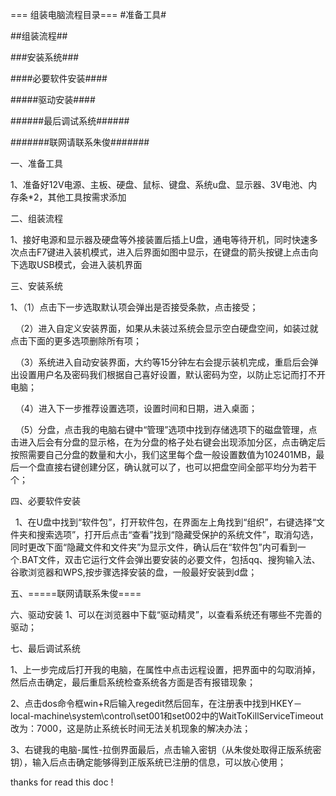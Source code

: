 === 组装电脑流程目录===
#准备工具#

##组装流程##

###安装系统###

####必要软件安装####

#####驱动安装####

######最后调试系统######

#######联网请联系朱俊#######

一、准备工具

1、准备好12V电源、主板、硬盘、鼠标、键盘、系统u盘、显示器、3V电池、内存条*2，其他工具按需求添加


二、组装流程

1、接好电源和显示器及硬盘等外接装置后插上U盘，通电等待开机，同时快速多次点击F7键进入装机模式，进入后界面如图中显示，在键盘的箭头按键上点击向下选取USB模式，会进入装机界面
          
          
三、安装系统

1、（1）点击下一步选取默认项会弹出是否接受条款，点击接受；

   （2）进入自定义安装界面，如果从未装过系统会显示空白硬盘空间，如装过就点击下面的更多选项删除所有项；
   
   （3）系统进入自动安装界面，大约等15分钟左右会提示装机完成，重启后会弹出设置用户名及密码我们根据自己喜好设置，默认密码为空，以防止忘记而打不开电脑； 
   
   （4）进入下一步推荐设置选项，设置时间和日期，进入桌面；
   
   （5）分盘，点击我的电脑右键中“管理”选项中找到存储选项下的磁盘管理，点击进入后会有分盘的显示格，在为分盘的格子处右键会出现添加分区，点击确定后按照需要自己分盘的数量和大小，我们这里每个盘一般设置数值为102401MB，最后一个盘直接右键创建分区，确认就可以了，也可以把盘空间全部平均分为若干个；
   
 
四、必要软件安装

    1、在U盘中找到“软件包”，打开软件包，在界面左上角找到“组织”，右键选择“文件夹和搜索选项”，打开后点击“查看”找到“隐藏受保护的系统文件”，取消勾选，同时更改下面“隐藏文件和文件夹”为显示文件，确认后在“软件包”内可看到一个.BAT文件，双击它运行文件会弹出要安装的必要文件，包括qq、搜狗输入法、谷歌浏览器和WPS,按步骤选择安装的盘，一般最好安装到d盘；
    
五、=====联网请联系朱俊====


六、驱动安装
1、可以在浏览器中下载“驱动精灵”，以查看系统还有哪些不完善的驱动；


七、最后调试系统

1、上一步完成后打开我的电脑，在属性中点击远程设置，把界面中的勾取消掉，然后点击确定，最后重启系统检查系统各方面是否有报错现象；

2、点击dos命令框win+R后输入regedit然后回车，在注册表中找到HKEY－local-machine\system\control\set001和set002中的WaitToKillServiceTimeout改为：7000，这是防止系统长时间无法关机现象的解决办法；

3、右键我的电脑-属性-拉倒界面最后，点击输入密钥（从朱俊处取得正版系统密钥），输入后点击确定能够得到正版系统已注册的信息，可以放心使用；

thanks for read this doc !
